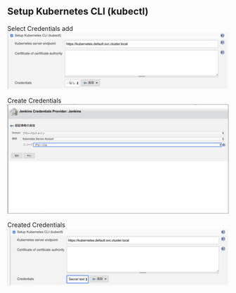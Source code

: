 ## Setup Kubernetes CLI (kubectl)

Select Credentials add  
![CredentialsBefore.png](../../../docs/jenkins/CredentialsBefore.png)

Create Credentials  
![CredentialsDetail.png](../../../docs/jenkins/CredentialsDetail.png)

Created Credentials  
![CredentialsAfter.png](../../../docs/jenkins/CredentialsAfter.png)
